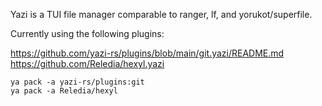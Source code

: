 Yazi is a TUI file manager comparable to ranger, lf, and yorukot/superfile.

Currently using the following plugins:

https://github.com/yazi-rs/plugins/blob/main/git.yazi/README.md
https://github.com/Reledia/hexyl.yazi

```
ya pack -a yazi-rs/plugins:git
ya pack -a Reledia/hexyl
```
